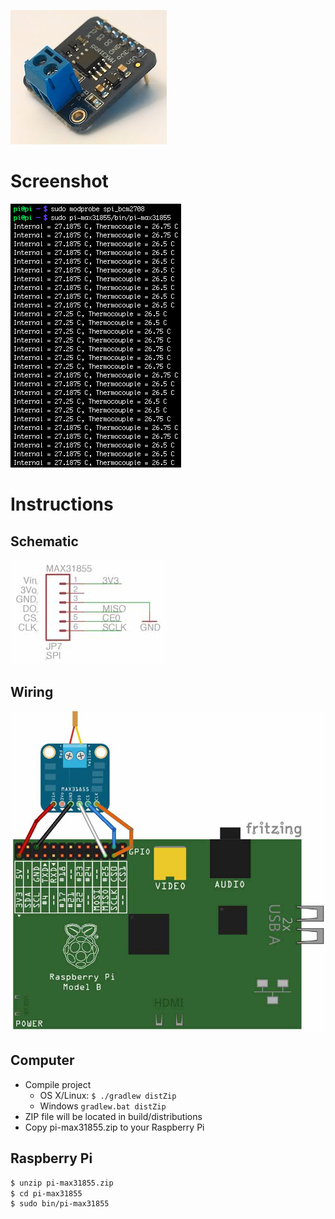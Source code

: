 ![Breakout Board](breakout.jpg)

# Screenshot
![Screenshot](screenshot.png)

# Instructions
## Schematic
![Schematic](schematic.jpg)

## Wiring
![Wiring](wiring.jpg)

## Computer
* Compile project
  * OS X/Linux: `$ ./gradlew distZip`
  * Windows `gradlew.bat distZip`
* ZIP file will be located in build/distributions
* Copy pi-max31855.zip to your Raspberry Pi

## Raspberry Pi
```bash
$ unzip pi-max31855.zip
$ cd pi-max31855
$ sudo bin/pi-max31855
```
